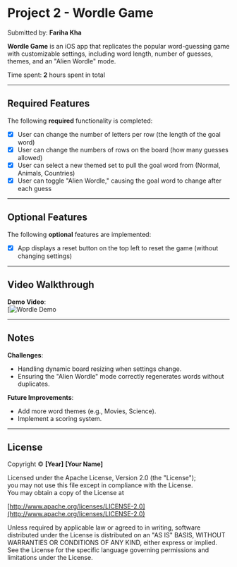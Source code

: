 # Project 2 - Wordle Game

Submitted by: **Fariha Kha**

**Wordle Game** is an iOS app that replicates the popular word-guessing game with customizable settings, including word length, number of guesses, themes, and an "Alien Wordle" mode.

Time spent: **2** hours spent in total

---

## Required Features

The following **required** functionality is completed:

- [x] User can change the number of letters per row (the length of the goal word)
- [x] User can change the numbers of rows on the board (how many guesses allowed)
- [x] User can select a new themed set to pull the goal word from (Normal, Animals, Countries)
- [x] User can toggle "Alien Wordle," causing the goal word to change after each guess

---

## Optional Features

The following **optional** features are implemented:

- [X] App displays a reset button on the top left to reset the game (without changing settings)

---

## Video Walkthrough

**Demo Video**:  
[![Wordle Demo](https://www.loom.com/share/42a92226ba964484884630a762594903?sid=d838ef26-c134-470e-8221-049a37d8fbdd)  

---

## Notes

**Challenges**:  
- Handling dynamic board resizing when settings change.
- Ensuring the "Alien Wordle" mode correctly regenerates words without duplicates.

**Future Improvements**:  
- Add more word themes (e.g., Movies, Science).
- Implement a scoring system.

---

## License

Copyright © **[Year]** **[Your Name]**  

Licensed under the Apache License, Version 2.0 (the "License");  
you may not use this file except in compliance with the License.  
You may obtain a copy of the License at  

[http://www.apache.org/licenses/LICENSE-2.0](http://www.apache.org/licenses/LICENSE-2.0)  

Unless required by applicable law or agreed to in writing, software distributed under the License is distributed on an "AS IS" BASIS, WITHOUT WARRANTIES OR CONDITIONS OF ANY KIND, either express or implied. See the License for the specific language governing permissions and limitations under the License.
